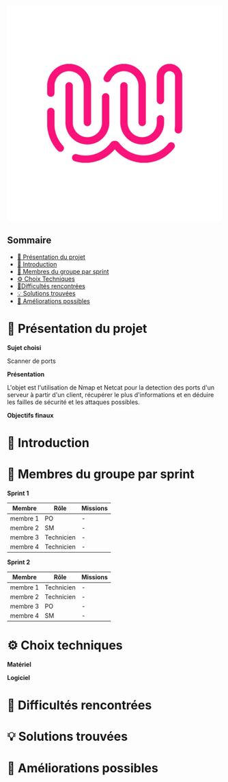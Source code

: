 ![logo de la Wild Code SChool en exemple](Ressources/logo_WCS.jpg)

## Sommaire 

- [🎯 Présentation du projet](#presentation-du-projet)
- [📜 Introduction](#introduction)
- [👥 Membres du groupe par sprint](#membres-du-groupe-par-sprint)
- [⚙️ Choix Techniques](#choix-techniques)
- [🧗Difficultés rencontrées](#difficultes-rencontrees)
- [💡 Solutions trouvées](#solutions-trouvees)
- [🚀 Améliorations possibles](#ameliorations-possibles)

# 🎯 Présentation du projet
<span id="presentation-du-projet"></span>
**Sujet choisi**

Scanner de ports

**Présentation**

L'objet est l'utilisation de Nmap et Netcat pour la detection  des ports d'un serveur à partir d'un client, récupérer le plus d'informations et en déduire les failles de sécurité et les attaques possibles.

**Objectifs finaux**


# 📜 Introduction
<span id="introduction"></span>

# 👥 Membres du groupe par sprint
<span id="membres-du-groupe-par-sprint"></span>
**Sprint 1**

| Membre   | Rôle       | Missions |
| -------- | ---------- | -------- |
| membre 1 | PO         | -        |
| membre 2 | SM         | -        |
| membre 3 | Technicien | -        |
| membre 4 | Technicien | -        |

**Sprint 2**

| Membre   | Rôle       | Missions |
| -------- | ---------- | -------- |
| membre 1 | Technicien | -        |
| membre 2 | Technicien | -        |
| membre 3 | PO         | -        |
| membre 4 | SM         | -        |

# ⚙️ Choix techniques
<span id="choix-techniques"></span>
**Matériel**

**Logiciel**


# 🧗 Difficultés rencontrées
<span id="difficultes-rencontrees"></span>

# 💡 Solutions trouvées
<span id="solutions-trouvees"></span>

# 🚀 Améliorations possibles
<span id="ameliorations-possibles"></span>
